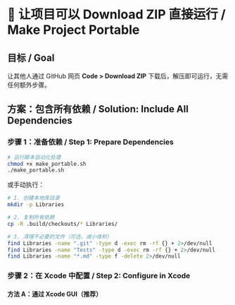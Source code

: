 # 🚀 让项目可以 Download ZIP 直接运行 / Make Project Portable

## 目标 / Goal
让其他人通过 GitHub 网页 **Code > Download ZIP** 下载后，解压即可运行，无需任何额外步骤。

## 方案：包含所有依赖 / Solution: Include All Dependencies

### 步骤 1：准备依赖 / Step 1: Prepare Dependencies

```bash
# 运行脚本自动化处理
chmod +x make_portable.sh
./make_portable.sh
```

或手动执行：

```bash
# 1. 创建本地库目录
mkdir -p Libraries

# 2. 复制所有依赖
cp -R .build/checkouts/* Libraries/

# 3. 清理不必要的文件（可选，减小体积）
find Libraries -name ".git" -type d -exec rm -rf {} + 2>/dev/null
find Libraries -name "Tests" -type d -exec rm -rf {} + 2>/dev/null
find Libraries -name "*.md" -type f -delete 2>/dev/null
```

### 步骤 2：在 Xcode 中配置 / Step 2: Configure in Xcode

#### 方法 A：通过 Xcode GUI（推荐）

1. **打开项目**
   ```
   open ReduxSwiftUIDemo.xcodeproj
   ```

2. **移除远程依赖**
   - 点击项目导航器中的项目名称
   - 选择 "Package Dependencies" 标签
   - 选中 "swift-composable-architecture"
   - 点击 "-" 按钮移除

3. **添加本地依赖**
   - File > Add Package Dependencies
   - 点击 "Add Local..." 按钮
   - 导航到 `Libraries/swift-composable-architecture`
   - 点击 "Add Package"

4. **保存项目**
   - Command + S

#### 方法 B：通过修改项目文件

在 `ReduxSwiftUIDemo.xcodeproj/project.pbxproj` 中：
- 将远程 URL 改为本地路径
- 路径格式：`file://./Libraries/swift-composable-architecture`

### 步骤 3：更新 .gitignore / Step 3: Update .gitignore

```gitignore
# 不要忽略 Libraries
!Libraries/

# 但忽略构建产物
Libraries/**/.build/
Libraries/**/DerivedData/
```

### 步骤 4：提交到 GitHub / Step 4: Commit to GitHub

```bash
# 添加所有文件
git add Libraries/
git add .gitignore

# 提交
git commit -m "Add local dependencies for portable project"

# 推送
git push origin main
```

## 📦 文件结构 / File Structure

```
ReduxSwiftUIDemo/
├── Libraries/                    # 所有依赖包（约 65MB）
│   ├── swift-composable-architecture/
│   ├── swift-case-paths/
│   ├── swift-collections/
│   └── ...
├── ReduxSwiftUIDemo/            # 项目源码
├── ReduxSwiftUIDemo.xcodeproj/  # Xcode 项目文件
└── README.md
```

## ✅ 验证 / Verification

### 本地测试 / Local Test

```bash
# 1. 压缩项目
cd ..
zip -r ReduxSwiftUIDemo.zip ReduxSwiftUIDemo/

# 2. 解压到新位置
unzip ReduxSwiftUIDemo.zip -d /tmp/

# 3. 打开测试
open /tmp/ReduxSwiftUIDemo/ReduxSwiftUIDemo.xcodeproj

# 4. Command + R 运行
```

### GitHub 测试 / GitHub Test

1. 推送到 GitHub
2. 在另一台电脑上：
   - 打开 GitHub 仓库
   - Code > Download ZIP
   - 解压
   - 双击 .xcodeproj
   - 直接运行！

## 🎯 优势 / Advantages

- ✅ **零配置** - 下载即用
- ✅ **离线可用** - 不需要网络
- ✅ **版本固定** - 依赖不会意外更新
- ✅ **简单明了** - 新手友好

## ⚠️ 注意事项 / Notes

1. **仓库大小** - 包含依赖后约 65-70MB
2. **GitHub 限制** - 单文件不能超过 100MB（我们的都在限制内）
3. **更新依赖** - 需要重新运行脚本并提交

## 🚀 使用说明（放在 README.md）/ Usage (for README.md)

```markdown
## 快速开始 / Quick Start

### 方法 1：Download ZIP（最简单）
1. 点击 Code > Download ZIP
2. 解压
3. 双击 ReduxSwiftUIDemo.xcodeproj
4. Command + R 运行

### 方法 2：Git Clone
```bash
git clone https://github.com/yourusername/ReduxSwiftUIDemo.git
cd ReduxSwiftUIDemo
open ReduxSwiftUIDemo.xcodeproj
```

无需安装任何依赖，直接运行！
No dependencies to install, just run!
```

## 📊 空间优化建议 / Size Optimization

如果想进一步减小体积：

1. **删除文档和测试** - 可节省约 20MB
2. **只保留必要的平台代码** - 如只需 iOS，可删除 macOS/tvOS 代码
3. **使用 Git LFS** - 对大文件使用 Git Large File Storage

---

这样配置后，任何人都可以：
1. 在 GitHub 上点击 **Code > Download ZIP**
2. 解压
3. 打开 Xcode 项目
4. 直接运行，无需任何额外步骤！

完美实现了你的需求 🎉